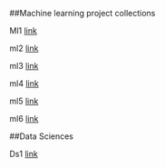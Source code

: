 ##Machine learning project collections

Ml1 [link](https://github.com/aswintechguy/Machine-Learning-Projects)

ml2 [link](https://github.com/practical-tutorials/project-based-learning)

ml3 [link](https://github.com/rasbt/machine-learning-notes)

ml4 [link](https://github.com/chiphuyen/machine-learning-book)

ml5 [link](https://github.com/tirthajyoti/Machine-Learning-with-Python)

ml6 [link](https://github.com/dair-ai/ML-Course-Notes)

##Data Sciences

Ds1 [link](https://github.com/ISUgenomics/datascience-workbook)
